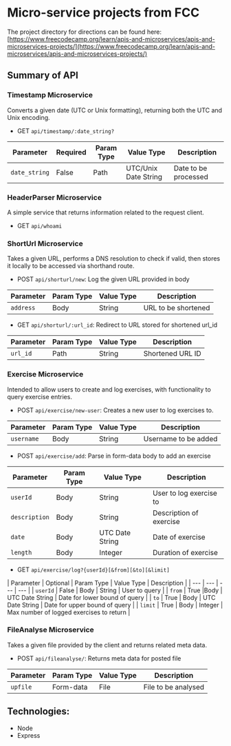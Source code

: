 # Micro-service projects from FCC

The project directory for directions can be found here:
[https://www.freecodecamp.org/learn/apis-and-microservices/apis-and-microservices-projects/](https://www.freecodecamp.org/learn/apis-and-microservices/apis-and-microservices-projects/)

## Summary of API

### Timestamp Microservice
Converts a given date (UTC or Unix formatting), returning both the UTC and Unix encoding.

- GET `api/timestamp/:date_string?`

| Parameter | Required | Param Type | Value Type | Description |
| --- | --- | --- | --- | --- |
| `date_string` | False | Path | UTC/Unix Date String | Date to be processed |

### HeaderParser Microservice
A simple service that returns information related to the request client.

- GET `api/whoami`

### ShortUrl Microservice
Takes a given URL, performs a DNS resolution to check if valid, then stores it locally to be accessed
via shorthand route.

- POST `api/shorturl/new`: Log the given URL provided in body

| Parameter | Param Type | Value Type | Description |
| --- | --- | --- | --- |
| `address` | Body | String | URL to be shortened |

- GET `api/shorturl/:url_id`: Redirect to URL stored for shortened url_id

| Parameter | Param Type | Value Type | Description |
| --- | --- | --- | --- |
| `url_id` | Path | String | Shortened URL ID |

### Exercise Microservice
Intended to allow users to create and log exercises, with functionality to query exercise entries.

- POST `api/exercise/new-user`: Creates a new user to log exercises to.

| Parameter | Param Type | Value Type | Description |
| --- | --- | --- | --- |
| `username` | Body | String | Username to be added |

- POST `api/exercise/add`: Parse in form-data body to add an exercise 

| Parameter | Param Type | Value Type | Description |
| --- | --- | --- | --- |
| `userId` | Body | String | User to log exercise to |
| `description` | Body | String | Description of exercise |
| `date` | Body | UTC Date String | Date of exercise |
| `length` | Body | Integer | Duration of exercise |

- GET `api/exercise/log?{userId}[&from][&to][&limit]` 

| Parameter | Optional | Param Type | Value Type | Description |
| --- | --- | --- | --- |
| `userId` | False | Body | String | User to query |
| `from` | True |Body | UTC Date String | Date for lower bound of query |
| `to` | True | Body | UTC Date String | Date for upper bound of query |
| `limit` | True | Body | Integer | Max number of logged exercises to return |

### FileAnalyse Microservice
Takes a given file provided by the client and returns related meta data.
- POST `api/fileanalyse/`: Returns meta data for posted file

| Parameter | Param Type | Value Type | Description |
| --- | --- | --- | --- |
| `upfile` | Form-data | File | File to be analysed |

## Technologies:
- Node
- Express